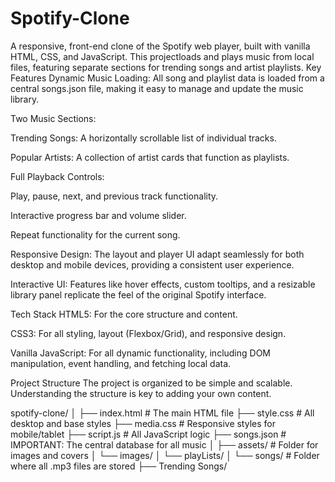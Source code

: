 # Spotify-Clone
A responsive, front-end clone of the Spotify web player, built with vanilla HTML, CSS, and JavaScript. This projectloads and plays music from local files, featuring separate sections for trending songs and artist playlists.
Key Features
Dynamic Music Loading: All song and playlist data is loaded from a central songs.json file, making it easy to manage and update the music library.

Two Music Sections:

Trending Songs: A horizontally scrollable list of individual tracks.

Popular Artists: A collection of artist cards that function as playlists.

Full Playback Controls:

Play, pause, next, and previous track functionality.

Interactive progress bar and volume slider.

Repeat functionality for the current song.

Responsive Design: The layout and player UI adapt seamlessly for both desktop and mobile devices, providing a consistent user experience.

Interactive UI: Features like hover effects, custom tooltips, and a resizable library panel replicate the feel of the original Spotify interface.

Tech Stack
HTML5: For the core structure and content.

CSS3: For all styling, layout (Flexbox/Grid), and responsive design.

Vanilla JavaScript: For all dynamic functionality, including DOM manipulation, event handling, and fetching local data.

Project Structure
The project is organized to be simple and scalable. Understanding the structure is key to adding your own content.

spotify-clone/
│
├── index.html          # The main HTML file
├── style.css           # All desktop and base styles
├── media.css           # Responsive styles for mobile/tablet
├── script.js           # All JavaScript logic
├── songs.json          # IMPORTANT: The central database for all music
│
├── assets/             # Folder for images and covers
│   └── images/
│   └── playLists/
│
└── songs/              # Folder where all .mp3 files are stored
    ├── Trending Songs/
